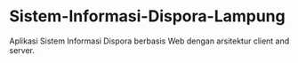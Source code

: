 # Sistem-Informasi-Dispora-Lampung
Aplikasi Sistem Informasi Dispora berbasis Web dengan arsitektur client and server.
